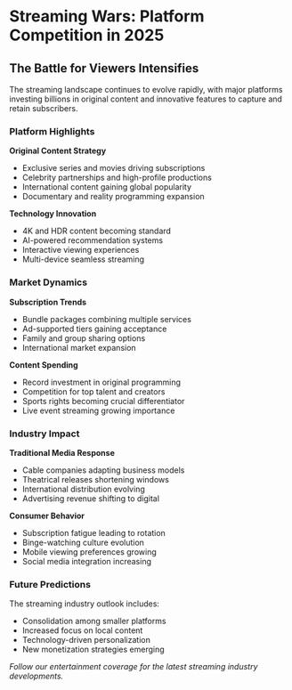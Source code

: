 # Streaming Wars: Platform Competition in 2025

## The Battle for Viewers Intensifies

The streaming landscape continues to evolve rapidly, with major platforms investing billions in original content and innovative features to capture and retain subscribers.

### Platform Highlights

**Original Content Strategy**
- Exclusive series and movies driving subscriptions
- Celebrity partnerships and high-profile productions
- International content gaining global popularity
- Documentary and reality programming expansion

**Technology Innovation**
- 4K and HDR content becoming standard
- AI-powered recommendation systems
- Interactive viewing experiences
- Multi-device seamless streaming

### Market Dynamics

**Subscription Trends**
- Bundle packages combining multiple services
- Ad-supported tiers gaining acceptance
- Family and group sharing options
- International market expansion

**Content Spending**
- Record investment in original programming
- Competition for top talent and creators
- Sports rights becoming crucial differentiator
- Live event streaming growing importance

### Industry Impact

**Traditional Media Response**
- Cable companies adapting business models
- Theatrical releases shortening windows
- International distribution evolving
- Advertising revenue shifting to digital

**Consumer Behavior**
- Subscription fatigue leading to rotation
- Binge-watching culture evolution
- Mobile viewing preferences growing
- Social media integration increasing

### Future Predictions

The streaming industry outlook includes:
- Consolidation among smaller platforms
- Increased focus on local content
- Technology-driven personalization
- New monetization strategies emerging

*Follow our entertainment coverage for the latest streaming industry developments.*